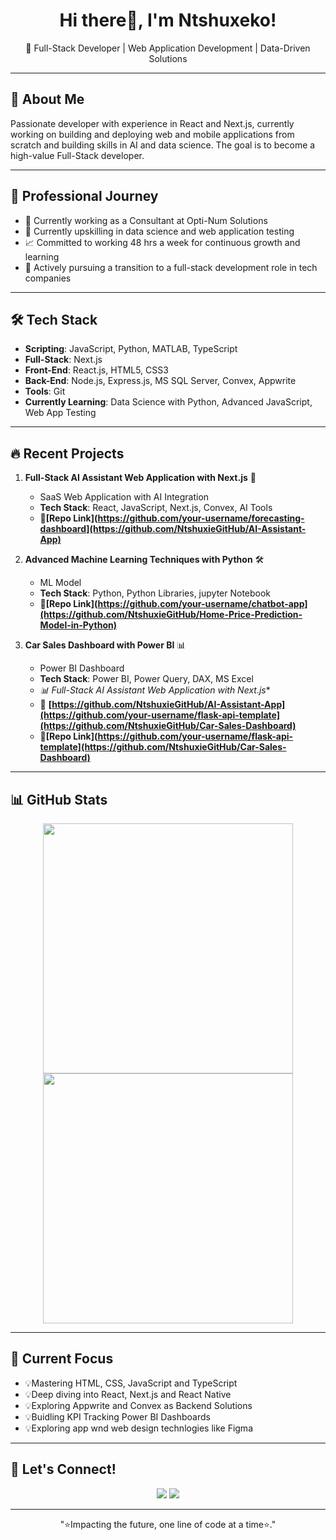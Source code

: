 <h1 align="center">Hi there👋, I'm Ntshuxeko!</h1>
<p align="center">
🚀 Full-Stack Developer | Web Application Development | Data-Driven Solutions
</p>

---

## 🚀 About Me  
Passionate developer with experience in React and Next.js, currently working on building and deploying web and mobile applications from scratch and building skills in AI and data science. The goal is to become a high-value Full-Stack developer. 

---

## 💼 Professional Journey
- 🏢 Currently working as a Consultant at Opti-Num Solutions
- 🔄 Currently upskilling in data science and web application testing
- 📈 Committed to working 48 hrs a week for continuous growth and learning
- 🎯 Actively pursuing a transition to a full-stack development role in tech companies
  
---

## 🛠 Tech Stack

- **Scripting**: JavaScript, Python, MATLAB, TypeScript
- **Full-Stack**: Next.js
- **Front-End**: React.js, HTML5, CSS3
- **Back-End**: Node.js, Express.js, MS SQL Server, Convex, Appwrite
- **Tools**: Git
- **Currently Learning**: Data Science with Python, Advanced JavaScript, Web App Testing

---

## 🔥 Recent Projects 
1. **Full-Stack AI Assistant Web Application with Next.js** 🤖
   - SaaS Web Application with AI Integration
   - **Tech Stack**: React, JavaScript, Next.js, Convex, AI Tools
   - 🔗**[Repo Link](https://github.com/your-username/forecasting-dashboard](https://github.com/NtshuxieGitHub/AI-Assistant-App)**
     
3. **Advanced Machine Learning Techniques with Python** 🛠
   - ML Model
   - **Tech Stack**: Python, Python Libraries, jupyter Notebook
   - 🔗**[Repo Link](https://github.com/your-username/chatbot-app](https://github.com/NtshuxieGitHub/Home-Price-Prediction-Model-in-Python)**
     
5. **Car Sales Dashboard with Power BI** 📊
   - Power BI Dashboard
   - **Tech Stack**: Power BI, Power Query, DAX, MS Excel
   - *📊 Full-Stack AI Assistant Web Application with Next.js**
   - 🔗 **[https://github.com/NtshuxieGitHub/AI-Assistant-App](https://github.com/your-username/flask-api-template](https://github.com/NtshuxieGitHub/Car-Sales-Dashboard)**  
   - 🔗**[Repo Link](https://github.com/your-username/flask-api-template](https://github.com/NtshuxieGitHub/Car-Sales-Dashboard)**

---

## 📊 GitHub Stats  
<p align="center">
  <img src="https://github-readme-stats.vercel.app/api?username=NtshuxieGitHub&show_icons=true&theme=tokyonight" width="400"/>
  <img src="https://github-readme-streak-stats.herokuapp.com/?user=NtshuxieGitHub&theme=tokyonight" width="400"/>
</p>

---

## 🎯 Current Focus  
- 💡Mastering HTML, CSS, JavaScript and TypeScript
- 💡Deep diving into React, Next.js and React Native
- 💡Exploring Appwrite and Convex as Backend Solutions
- 💡Buidling KPI Tracking Power BI Dashboards
- 💡Exploring app wnd web design technlogies like Figma

---

## 🤝 Let's Connect!  
<p align="center">
<a href="https://www.linkedin.com/in/ntshuxeko-mathebula/"><img src="https://img.shields.io/badge/LinkedIn-%230077B5.svg?style=for-the-badge&logo=linkedin&logoColor=white"/></a>  
<a href="mailto:ntshuxekom@ncmatpro.com"><img src="https://img.shields.io/badge/Email-%23D14836.svg?style=for-the-badge&logo=gmail&logoColor=white"/></a>  
</p>

---
<p align="center">"⭐Impacting the future, one line of code at a time⭐."</p>
